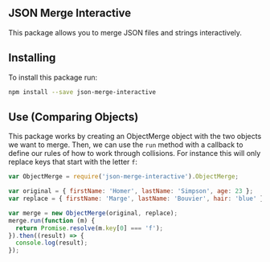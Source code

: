 ## JSON Merge Interactive

This package allows you to merge JSON files and strings interactively.

## Installing

To install this package run:

```bash
npm install --save json-merge-interactive
```

## Use (Comparing Objects)

This package works by creating an ObjectMerge object with the two objects we want to merge.
Then, we can use the `run` method with a callback to define our rules of how to work through collisions.
For instance this will only replace keys that start with the letter `f`:

```js
var ObjectMerge = require('json-merge-interactive').ObjectMerge;

var original = { firstName: 'Homer', lastName: 'Simpson', age: 23 };
var replace = { firstName: 'Marge', lastName: 'Bouvier', hair: 'blue' };

var merge = new ObjectMerge(original, replace);
merge.run(function (m) {
  return Promise.resolve(m.key[0] === 'f');
}).then((result) => {
  console.log(result);
});
```

